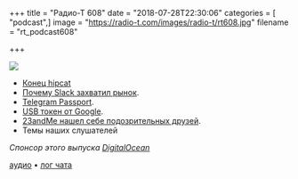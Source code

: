 +++
title = "Радио-Т 608"
date = "2018-07-28T22:30:06"
categories = [ "podcast",]
image = "https://radio-t.com/images/radio-t/rt608.jpg"
filename = "rt_podcast608"

+++

![](https://radio-t.com/images/radio-t/rt608.jpg)

- [Конец hipcat](https://www.atlassian.com/blog/announcements/new-atlassian-slack-partnership)
- [Почему Slack захватил рынок](https://zapier.com/blog/slack-versus-hipchat/).
- [Telegram Passport](https://telegram.org/blog/passport).
- [USB токен от Google](https://www.digitaltrends.com/computing/google-titan-security-key-eliminates-passwords/).
- [23andMe нашел себе подозрительных друзей](https://www.scientificamerican.com/article/23andme-is-sharing-genetic-data-with-drug-giant/).
- Темы наших слушателей

*Спонсор этого выпуска [DigitalOcean](https://www.digitalocean.com)*


[аудио](https://cdn.radio-t.com/rt_podcast608.mp3) • [лог чата](http://chat.radio-t.com/logs/radio-t-608.html)
<audio src="https://cdn.radio-t.com/rt_podcast608.mp3" preload="none"></audio>
